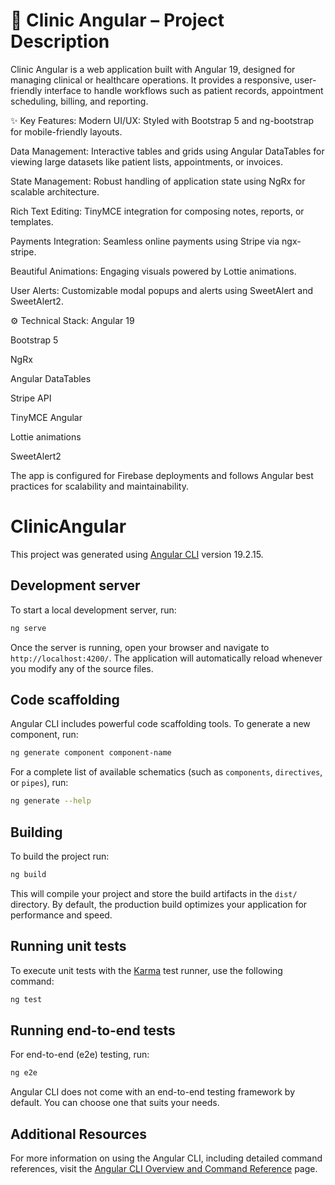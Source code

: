# 📄 Clinic Angular – Project Description
Clinic Angular is a web application built with Angular 19, designed for managing clinical or healthcare operations. It provides a responsive, user-friendly interface to handle workflows such as patient records, appointment scheduling, billing, and reporting.

✨ Key Features:
Modern UI/UX: Styled with Bootstrap 5 and ng-bootstrap for mobile-friendly layouts.

Data Management: Interactive tables and grids using Angular DataTables for viewing large datasets like patient lists, appointments, or invoices.

State Management: Robust handling of application state using NgRx for scalable architecture.

Rich Text Editing: TinyMCE integration for composing notes, reports, or templates.

Payments Integration: Seamless online payments using Stripe via ngx-stripe.

Beautiful Animations: Engaging visuals powered by Lottie animations.

User Alerts: Customizable modal popups and alerts using SweetAlert and SweetAlert2.

⚙️ Technical Stack:
Angular 19

Bootstrap 5

NgRx

Angular DataTables

Stripe API

TinyMCE Angular

Lottie animations

SweetAlert2

The app is configured for Firebase deployments and follows Angular best practices for scalability and maintainability.
# ClinicAngular

This project was generated using [Angular CLI](https://github.com/angular/angular-cli) version 19.2.15.

## Development server

To start a local development server, run:

```bash
ng serve
```

Once the server is running, open your browser and navigate to `http://localhost:4200/`. The application will automatically reload whenever you modify any of the source files.

## Code scaffolding

Angular CLI includes powerful code scaffolding tools. To generate a new component, run:

```bash
ng generate component component-name
```

For a complete list of available schematics (such as `components`, `directives`, or `pipes`), run:

```bash
ng generate --help
```

## Building

To build the project run:

```bash
ng build
```

This will compile your project and store the build artifacts in the `dist/` directory. By default, the production build optimizes your application for performance and speed.

## Running unit tests

To execute unit tests with the [Karma](https://karma-runner.github.io) test runner, use the following command:

```bash
ng test
```

## Running end-to-end tests

For end-to-end (e2e) testing, run:

```bash
ng e2e
```

Angular CLI does not come with an end-to-end testing framework by default. You can choose one that suits your needs.

## Additional Resources

For more information on using the Angular CLI, including detailed command references, visit the [Angular CLI Overview and Command Reference](https://angular.dev/tools/cli) page.
